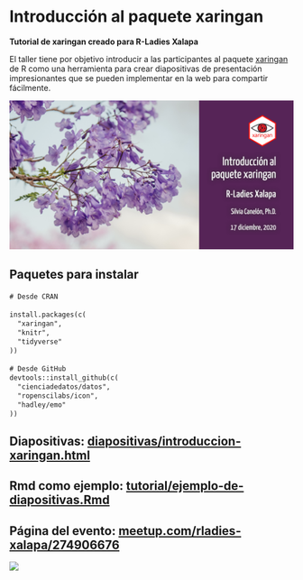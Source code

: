 # Introducción al paquete xaringan
**Tutorial de xaringan creado para R-Ladies Xalapa**

El taller tiene por objetivo introducir a las participantes al paquete [xaringan](https://github.com/yihui/xaringan#xaringan) de R como una herramienta para crear diapositivas de presentación impresionantes que se pueden implementar en la web para compartir fácilmente.

![](xaringan-rladies-xalapa-general.png)

## Paquetes para instalar

```
# Desde CRAN

install.packages(c(
  "xaringan",
  "knitr",
  "tidyverse"
))

# Desde GitHub
devtools::install_github(c(
  "cienciadedatos/datos",
  "ropenscilabs/icon",
  "hadley/emo"
))
```
## Diapositivas: [diapositivas/introduccion-xaringan.html](https://spcanelon.github.io/xaringan-rladies-xalapa/diapositivas/introduccion-xaringan.html)

## Rmd como ejemplo: [tutorial/ejemplo-de-diapositivas.Rmd](tutorial/ejemplo-de-diapositivas.Rmd)

## Página del evento: [meetup.com/rladies-xalapa/274906676](https://www.meetup.com/rladies-xalapa/events/274906676/)
![](https://pbs.twimg.com/media/EoGFpy0XUAIW_z0?format=jpg&name=large)
